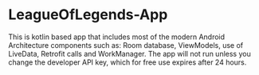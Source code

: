 # LeagueOfLegends-App
This is kotlin based app that includes most of the modern Android Architecture components such as:
Room database, ViewModels, use of LiveData, Retrofit calls and WorkManager. The app will not run unless you change the developer API key, 
which for free use expires after 24 hours.
